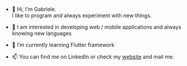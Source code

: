 - 👋 Hi, I'm Gabriele.<br>I like to program and always experiment with new things.

- 👀 I am interested in developing web / mobile applications and always knowing new languages

- 🌱 I’m currently learning Flutter framework

- 📫 You can find me on LinkedIn or check my [website](https://gabrielepinese.github.io/portfolio/) and mail me.

<!---
gabrielepinese/gabrielepinese is a ✨ special ✨ repository because its `README.md` (this file) appears on your GitHub profile.
You can click the Preview link to take a look at your changes.
--->
